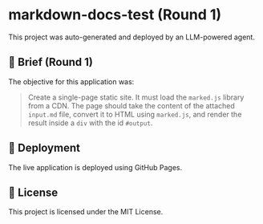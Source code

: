 
# markdown-docs-test (Round 1)

This project was auto-generated and deployed by an LLM-powered agent.

## 📝 Brief (Round 1)

The objective for this application was:
> Create a single-page static site. It must load the `marked.js` library from a CDN. The page should take the content of the attached `input.md` file, convert it to HTML using `marked.js`, and render the result inside a `div` with the id `#output`.

## 🚀 Deployment

The live application is deployed using GitHub Pages.

## 📄 License

This project is licensed under the MIT License.
